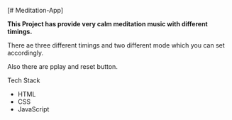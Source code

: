 [# Meditation-App]


**This Project has provide very calm meditation music with different timings.**

There ae three different timings and two different mode which you can set accordingly.

Also there are pplay and reset button.

Tech Stack
- HTML
- CSS
- JavaScript
